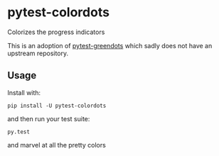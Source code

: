 pytest-colordots
================

Colorizes the progress indicators

This is an adoption of [pytest-greendots](https://pypi.python.org/pypi/pytest-greendots)
which sadly does not have an upstream repository.

Usage
-----

Install with:

    pip install -U pytest-colordots

and then run your test suite:

    py.test

and marvel at all the pretty colors
